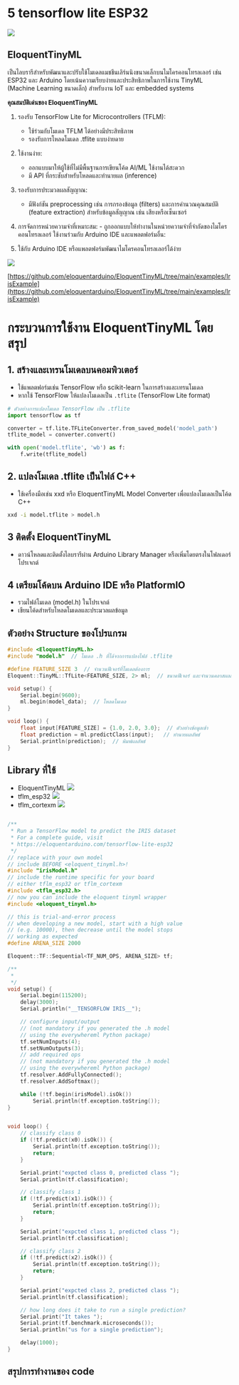 # 5 tensorflow lite ESP32

![](../assets/images/tf-arduino-esp.png)

## EloquentTinyML

เป็นไลบรารีสำหรับพัฒนาและปรับใช้โมเดลแมชชีนเลิร์นนิงขนาดเล็กบนไมโครคอนโทรลเลอร์ เช่น ESP32 และ Arduino โดยเน้นความเรียบง่ายและประสิทธิภาพในการใช้งาน TinyML (Machine Learning ขนาดเล็ก) สำหรับงาน IoT และ embedded systems

**คุณสมบัติเด่นของ EloquentTinyML**

1. รองรับ TensorFlow Lite for Microcontrollers (TFLM):
   - ใช้ร่วมกับโมเดล TFLM ได้อย่างมีประสิทธิภาพ
   - รองรับการโหลดโมเดล .tflite แบบง่ายดาย
2. ใช้งานง่าย:
   - ออกแบบมาให้ผู้ใช้ที่ไม่มีพื้นฐานการเขียนโค้ด AI/ML ใช้งานได้สะดวก
   - มี API ที่กระชับสำหรับโหลดและทำนายผล (inference)
3. รองรับการประมวลผลสัญญาณ:
   - มีฟังก์ชัน preprocessing เช่น การกรองข้อมูล (filters) และการคำนวณคุณสมบัติ (feature extraction) สำหรับข้อมูลสัญญาณ เช่น เสียงหรือเซ็นเซอร์
4. การจัดการหน่วยความจำที่เหมาะสม: - ถูกออกแบบให้ทำงานในหน่วยความจำที่จำกัดของไมโครคอนโทรลเลอร์
   ใช้งานร่วมกับ Arduino IDE และแพลตฟอร์มอื่น:

5. ใช้กับ Arduino IDE หรือแพลตฟอร์มพัฒนาไมโครคอนโทรลเลอร์ได้ง่าย

![](../assets/images/tensorflow_iris_1.png)

[https://github.com/eloquentarduino/EloquentTinyML/tree/main/examples/IrisExample](https://github.com/eloquentarduino/EloquentTinyML/tree/main/examples/IrisExample)

# **กระบวนการใช้งาน EloquentTinyML โดยสรุป**

## 1. สร้างและเทรนโมเดลบนคอมพิวเตอร์

- ใช้แพลตฟอร์มเช่น TensorFlow หรือ scikit-learn ในการสร้างและเทรนโมเดล
- หากใช้ TensorFlow ให้แปลงโมเดลเป็น `.tflite` (TensorFlow Lite format)

```python
# ตัวอย่างการแปลงโมเดล TensorFlow เป็น .tflite
import tensorflow as tf

converter = tf.lite.TFLiteConverter.from_saved_model('model_path')
tflite_model = converter.convert()

with open('model.tflite', 'wb') as f:
    f.write(tflite_model)
```

## 2. แปลงโมเดล .tflite เป็นไฟล์ C++

- ใช้เครื่องมือเช่น xxd หรือ EloquentTinyML Model Converter เพื่อแปลงโมเดลเป็นโค้ด C++

```bash
xxd -i model.tflite > model.h

```

## 3 ติดตั้ง EloquentTinyML

- ดาวน์โหลดและติดตั้งไลบรารีผ่าน Arduino Library Manager หรือเพิ่มโดยตรงในโฟลเดอร์โปรเจกต์

## 4 เตรียมโค้ดบน Arduino IDE หรือ PlatformIO

- รวมไฟล์โมเดล (model.h) ในโปรเจกต์
- เขียนโค้ดสำหรับโหลดโมเดลและประมวลผลข้อมูล

## ตัวอย่าง Structure ของโปรแกรม

```c title="tensorflow_eloquenttinyml.h" linenums="1"
#include <EloquentTinyML.h>
#include "model.h"  // โมเดล .h ที่ได้จากการแปลงไฟล์ .tflite

#define FEATURE_SIZE 3  // จำนวนฟีเจอร์ที่โมเดลต้องการ
Eloquent::TinyML::TfLite<FEATURE_SIZE, 2> ml;  // ขนาดฟีเจอร์ และจำนวนคลาสผลลัพธ์

void setup() {
    Serial.begin(9600);
    ml.begin(model_data);  // โหลดโมเดล
}

void loop() {
    float input[FEATURE_SIZE] = {1.0, 2.0, 3.0};  // ตัวอย่างข้อมูลเข้า
    float prediction = ml.predictClass(input);   // ทำนายผลลัพธ์
    Serial.println(prediction);  // พิมพ์ผลลัพธ์
}

```

## Library ที่ใช้

- EloquentTinyML
  ![](../assets/images/EloquentTinyML_1.png)
- tflm_esp32
  ![](../assets/images/tflm_esp32_1.png)
- tflm_cortexm
  ![](../assets/images/tflm_cortexm_1.png)

```c title="tensorflow_irismodel.h" linenums="1"

/**
 * Run a TensorFlow model to predict the IRIS dataset
 * For a complete guide, visit
 * https://eloquentarduino.com/tensorflow-lite-esp32
 */
// replace with your own model
// include BEFORE <eloquent_tinyml.h>!
#include "irisModel.h"
// include the runtime specific for your board
// either tflm_esp32 or tflm_cortexm
#include <tflm_esp32.h>
// now you can include the eloquent tinyml wrapper
#include <eloquent_tinyml.h>

// this is trial-and-error process
// when developing a new model, start with a high value
// (e.g. 10000), then decrease until the model stops
// working as expected
#define ARENA_SIZE 2000

Eloquent::TF::Sequential<TF_NUM_OPS, ARENA_SIZE> tf;

/**
 *
 */
void setup() {
    Serial.begin(115200);
    delay(3000);
    Serial.println("__TENSORFLOW IRIS__");

    // configure input/output
    // (not mandatory if you generated the .h model
    // using the everywhereml Python package)
    tf.setNumInputs(4);
    tf.setNumOutputs(3);
    // add required ops
    // (not mandatory if you generated the .h model
    // using the everywhereml Python package)
    tf.resolver.AddFullyConnected();
    tf.resolver.AddSoftmax();

    while (!tf.begin(irisModel).isOk())
        Serial.println(tf.exception.toString());
}


void loop() {
    // classify class 0
    if (!tf.predict(x0).isOk()) {
        Serial.println(tf.exception.toString());
        return;
    }

    Serial.print("expcted class 0, predicted class ");
    Serial.println(tf.classification);

    // classify class 1
    if (!tf.predict(x1).isOk()) {
        Serial.println(tf.exception.toString());
        return;
    }

    Serial.print("expcted class 1, predicted class ");
    Serial.println(tf.classification);

    // classify class 2
    if (!tf.predict(x2).isOk()) {
        Serial.println(tf.exception.toString());
        return;
    }

    Serial.print("expcted class 2, predicted class ");
    Serial.println(tf.classification);

    // how long does it take to run a single prediction?
    Serial.print("It takes ");
    Serial.print(tf.benchmark.microseconds());
    Serial.println("us for a single prediction");

    delay(1000);
}

```

## สรุปการทำงานของ code
